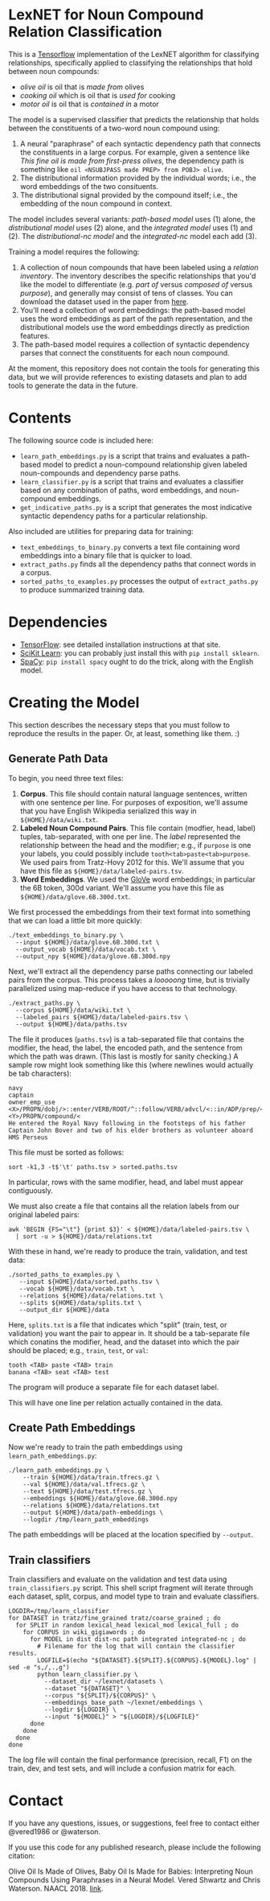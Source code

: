 # LexNET for Noun Compound Relation Classification

This is a [Tensorflow](http://www.tensorflow.org/) implementation of the LexNET
algorithm for classifying relationships, specifically applied to classifying the
relationships that hold between noun compounds:

* *olive oil* is oil that is *made from* olives
* *cooking oil* which is oil that is *used for* cooking
* *motor oil* is oil that is *contained in* a motor

The model is a supervised classifier that predicts the relationship that holds
between the constituents of a two-word noun compound using:

1. A neural "paraphrase" of each syntactic dependency path that connects the
   constituents in a large corpus. For example, given a sentence like *This fine
   oil is made from first-press olives*, the dependency path is something like
   `oil <NSUBJPASS made PREP> from POBJ> olive`.
2. The distributional information provided by the individual words; i.e., the
   word embeddings of the two consituents.
3. The distributional signal provided by the compound itself; i.e., the
   embedding of the noun compound in context.

The model includes several variants: *path-based model* uses (1) alone, the
*distributional model* uses (2) alone, and the *integrated model* uses (1) and
(2).  The *distributional-nc model* and the *integrated-nc* model each add (3).

Training a model requires the following:

1. A collection of noun compounds that have been labeled using a *relation
   inventory*.  The inventory describes the specific relationships that you'd
   like the model to differentiate (e.g. *part of* versus *composed of* versus
   *purpose*), and generally may consist of tens of classes. 
   You can download the dataset used in the paper from [here](https://vered1986.github.io/papers/Tratz2011_Dataset.tar.gz).
2. You'll need a collection of word embeddings: the path-based model uses the
   word embeddings as part of the path representation, and the distributional
   models use the word embeddings directly as prediction features.
3. The path-based model requires a collection of syntactic dependency parses
   that connect the constituents for each noun compound.

At the moment, this repository does not contain the tools for generating this
data, but we will provide references to existing datasets and plan to add tools
to generate the data in the future.

# Contents

The following source code is included here:

* `learn_path_embeddings.py` is a script that trains and evaluates a path-based
  model to predict a noun-compound relationship given labeled noun-compounds and
  dependency parse paths.
* `learn_classifier.py` is a script that trains and evaluates a classifier based
  on any combination of paths, word embeddings, and noun-compound embeddings.
* `get_indicative_paths.py` is a script that generates the most indicative
  syntactic dependency paths for a particular relationship.

Also included are utilities for preparing data for training:

* `text_embeddings_to_binary.py` converts a text file containing word embeddings
  into a binary file that is quicker to load.
* `extract_paths.py` finds all the dependency paths that connect words in a
  corpus.
* `sorted_paths_to_examples.py` processes the output of `extract_paths.py` to
  produce summarized training data.

# Dependencies

* [TensorFlow](http://www.tensorflow.org/): see detailed installation
  instructions at that site.
* [SciKit Learn](http://scikit-learn.org/): you can probably just install this
  with `pip install sklearn`.
* [SpaCy](https://spacy.io/): `pip install spacy` ought to do the trick, along
  with the English model.

# Creating the Model

This section describes the necessary steps that you must follow to reproduce the
results in the paper. Or, at least, something like them. :)

## Generate Path Data

To begin, you need three text files:

1. **Corpus**. This file should contain natural language sentences, written with
   one sentence per line.  For purposes of exposition, we'll assume that you
   have English Wikipedia serialized this way in `${HOME}/data/wiki.txt`.
2. **Labeled Noun Compound Pairs**.  This file contain (modfier, head, label)
   tuples, tab-separated, with one per line.  The *label* represented the
   relationship between the head and the modifier; e.g., if `purpose` is one
   your labels, you could possibly include `tooth<tab>paste<tab>purpose`.  We
   used pairs from Tratz-Hovy 2012 for this.  We'll assume that you have this
   file as `${HOME}/data/labeled-pairs.tsv`.
3. **Word Embeddings**. We used the
   [GloVe](https://nlp.stanford.edu/projects/glove/) word embeddings; in
   particular the 6B token, 300d variant.  We'll assume you have this file as
   `${HOME}/data/glove.6B.300d.txt`.

We first processed the embeddings from their text format into something that we
can load a little bit more quickly:

    ./text_embeddings_to_binary.py \
      --input ${HOME}/data/glove.6B.300d.txt \
      --output_vocab ${HOME}/data/vocab.txt \
      --output_npy ${HOME}/data/glove.6B.300d.npy

Next, we'll extract all the dependency parse paths connecting our labeled pairs
from the corpus.  This process takes a *looooong* time, but is trivially
parallelized using map-reduce if you have access to that technology.

    ./extract_paths.py \
      --corpus ${HOME}/data/wiki.txt \
      --labeled_pairs ${HOME}/data/labeled-pairs.tsv \
      --output ${HOME}/data/paths.tsv

The file it produces (`paths.tsv`) is a tab-separated file that contains the
modifier, the head, the label, the encoded path, and the sentence from which the
path was drawn.  (This last is mostly for sanity checking.)  A sample row might
look something like this (where newlines would actually be tab characters):

    navy
    captain
    owner_emp_use
    <X>/PROPN/dobj/>::enter/VERB/ROOT/^::follow/VERB/advcl/<::in/ADP/prep/<::footstep/NOUN/pobj/<::of/ADP/prep/<::father/NOUN/pobj/<::bover/PROPN/appos/<::<Y>/PROPN/compound/<
    He entered the Royal Navy following in the footsteps of his father Captain John Bover and two of his elder brothers as volunteer aboard HMS Perseus

This file must be sorted as follows:

    sort -k1,3 -t$'\t' paths.tsv > sorted.paths.tsv

In particular, rows with the same modifier, head, and label must appear
contiguously.

We must also create a file that contains all the relation labels from our
original labeled pairs:

    awk 'BEGIN {FS="\t"} {print $3}' < ${HOME}/data/labeled-pairs.tsv \
      | sort -u > ${HOME}/data/relations.txt

With these in hand, we're ready to produce the train, validation, and test data:

    ./sorted_paths_to_examples.py \
       --input ${HOME}/data/sorted.paths.tsv \
       --vocab ${HOME}/data/vocab.txt \
       --relations ${HOME}/data/relations.txt \
       --splits ${HOME}/data/splits.txt \
       --output_dir ${HOME}/data

Here, `splits.txt` is a file that indicates which "split" (train, test, or
validation) you want the pair to appear in.  It should be a tab-separate file
which conatins the modifier, head, and the dataset into which the pair should be
placed; e.g., `train`, `test`, or `val`:

    tooth <TAB> paste <TAB> train
    banana <TAB> seat <TAB> test

The program will produce a separate file for each dataset label.

This will have one line per relation actually contained in the data.

## Create Path Embeddings

Now we're ready to train the path embeddings using `learn_path_embeddings.py`:

    ./learn_path_embeddings.py \
        --train ${HOME}/data/train.tfrecs.gz \
        --val ${HOME}/data/val.tfrecs.gz \
        --text ${HOME}/data/test.tfrecs.gz \
        --embeddings ${HOME}/data/glove.6B.300d.npy
        --relations ${HOME}/data/relations.txt
        --output ${HOME}/data/path-embeddings \
        --logdir /tmp/learn_path_embeddings

The path embeddings will be placed at the location specified by `--output`.

## Train classifiers

Train classifiers and evaluate on the validation and test data using
`train_classifiers.py` script.  This shell script fragment will iterate through
each dataset, split, corpus, and model type to train and evaluate classifiers.

    LOGDIR=/tmp/learn_classifier
    for DATASET in tratz/fine_grained tratz/coarse_grained ; do
      for SPLIT in random lexical_head lexical_mod lexical_full ; do
        for CORPUS in wiki_gigiawords ; do
          for MODEL in dist dist-nc path integrated integrated-nc ; do
            # Filename for the log that will contain the classifier results.
            LOGFILE=$(echo "${DATASET}.${SPLIT}.${CORPUS}.${MODEL}.log" | sed -e "s,/,.,g")
            python learn_classifier.py \
              --dataset_dir ~/lexnet/datasets \
              --dataset "${DATASET}" \
              --corpus "${SPLIT}/${CORPUS}" \
              --embeddings_base_path ~/lexnet/embeddings \
              --logdir ${LOGDIR} \
              --input "${MODEL}" > "${LOGDIR}/${LOGFILE}"
          done
        done
      done
    done

The log file will contain the final performance (precision, recall, F1) on the
train, dev, and test sets, and will include a confusion matrix for each.

# Contact

If you have any questions, issues, or suggestions, feel free to contact either
@vered1986 or @waterson.

If you use this code for any published research, please include the following citation:

Olive Oil Is Made of Olives, Baby Oil Is Made for Babies: Interpreting Noun Compounds Using Paraphrases in a Neural Model. 
Vered Shwartz and Chris Waterson. NAACL 2018. [link](https://arxiv.org/pdf/1803.08073.pdf).
